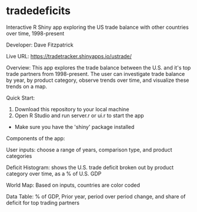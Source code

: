 # tradedeficits
Interactive R Shiny app exploring the US trade balance with other countries over time, 1998-present 

Developer: Dave Fitzpatrick

Live URL: https://tradetracker.shinyapps.io/ustrade/

Overview: This app explores the trade balance between the U.S. and it's top trade partners from 1998-present. The user can investigate trade balance by year, by product category, observe trends over time, and visualize these trends on a map.

Quick Start:

1. Download this repository to your local machine
2. Open R Studio and run server.r or ui.r to start the app

- Make sure you have the 'shiny' package installed

Components of the app:

User inputs: choose a range of years, comparison type, and product categories

Deficit Histogram: shows the U.S. trade deficit broken out by product category over time, as a % of U.S. GDP

World Map: Based on inputs, countries are color coded

Data Table: % of GDP, Prior year, period over period change, and share of deficit for top trading partners
